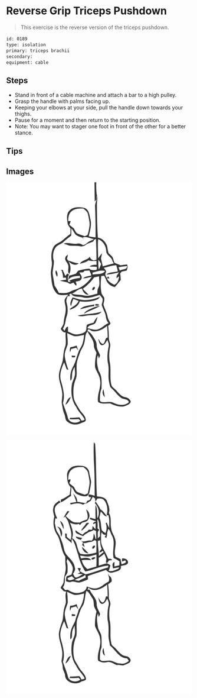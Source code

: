 # Reverse Grip Triceps Pushdown

> This exercise is the reverse version of the triceps pushdown.

``` 
id: 0189 
type: isolation 
primary: triceps brachii 
secondary:  
equipment: cable 
``` 


## Steps


 - Stand in front of a cable machine and attach a bar to a high pulley.
 - Grasp the handle with palms facing up.
 - Keeping your elbows at your side, pull the handle down towards your thighs.
 - Pause for a moment and then return to the starting position.
 - Note: You may want to stager one foot in front of the other for a better stance.

## Tips



## Images

![](./../svg/0189-relaxation.svg "")

![](./../svg/0189-tension.svg "")

